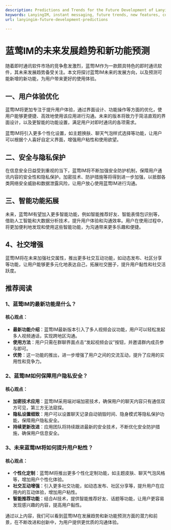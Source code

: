 ```yaml
---
description: Predictions and Trends for the Future Development of LanyingIM and New Features. Explore the potential growth areas and upcoming features of LanyingIM.
keywords: LanyingIM, instant messaging, future trends, new features, communication software
url: lanyingim-future-development-predictions

---
```


# 蓝莺IM的未来发展趋势和新功能预测

随着即时通讯软件市场的竞争愈发激烈，蓝莺IM作为一款颇具特色的即时通讯软件，其未来发展趋势备受关注。本文将探讨蓝莺IM未来的发展方向，以及预测可能新增的新功能，为用户带来更好的使用体验。

## 一、用户体验优化

蓝莺IM将更加专注于提升用户体验，通过界面设计、功能操作等方面的优化，使用户能够更便捷、高效地使用该应用进行沟通。未来的版本将致力于简洁直观的界面设计，以及更智能的功能设置，满足用户对即时通讯的各项需求。

蓝莺IM将引入更多个性化设置，如主题换肤、聊天气泡样式选择等功能，让用户可以根据个人喜好自定义界面，增强用户粘性和使用欲望。

## 二、安全与隐私保护

在信息安全日益受到重视的当下，蓝莺IM将不断加强安全防护机制，保障用户通讯内容的安全性和隐私保护。加密技术、防护措施等将得到进一步加强，以抵御各类网络安全威胁和数据泄露风险，让用户放心使用蓝莺IM进行沟通。

## 三、智能功能拓展

未来，蓝莺IM有望加入更多智能功能，例如智能推荐好友、智能表情包识别等，借助人工智能和大数据分析技术，提升用户体验和沟通效率。用户在使用过程中，将更加便利地发现和使用这些智能功能，为沟通带来更多乐趣和便捷。

## 4、社交增强

蓝莺IM将在未来加强社交属性，推出更多社交互动功能，如动态发布、社区分享等功能，让用户能够更多元化地表达自己，拓展社交圈子，提升用户黏性和社交活跃度。

## 推荐阅读

### 1、蓝莺IM的最新功能是什么？
#### 核心观点：
- **最新功能介绍**：蓝莺IM最新版本引入了多人视频会议功能，用户可以轻松发起多人视频通话，实现跨地区沟通。
- **使用方法**：用户只需在群聊界面点击“发起视频会议”按钮，并邀请群内成员参与即可。
- **优势**：这一功能的推出，进一步增强了用户之间的交流互动，提升了应用的实用性和竞争力。

### 2、蓝莺IM如何保障用户隐私安全？
#### 核心观点：
- **加密技术应用**：蓝莺IM采用端对端加密技术，确保用户的聊天内容只有通信双方可见，第三方无法窥探。
- **隐私设置细致**：用户可以设置聊天记录自动销毁时间、隐身模式等隐私保护功能，保障用户隐私安全。
- **持续更新改进**：应用团队将持续跟进最新的安全技术，不断优化安全防护措施，确保用户信息安全。

### 3、未来蓝莺IM将如何提升用户粘性？
#### 核心观点：
- **个性化定制**：蓝莺IM将推出更多个性化定制功能，如主题皮肤、聊天气泡风格等，增加用户个性化体验。
- **社交互动增强**：引入更多社交功能，如动态发布、社区分享等，提升用户在应用内的互动体验，增加用户粘性。
- **智能推荐功能**：结合AI技术，提供智能推荐好友、话题等功能，让用户更容易发现感兴趣的内容，提高用户黏性。

通过以上内容，我们可以看到蓝莺IM在发展趋势和新功能预测方面的潜力和前景，在不断改进和创新中，为用户提供更优质的沟通体验。